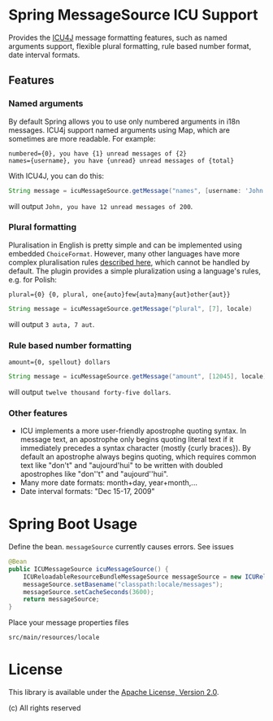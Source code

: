# Spring MessageSource ICU Support

Provides the [ICU4J](http://site.icu-project.org/) message formatting features, such as named arguments support, flexible plural formatting,
rule based number format, date interval formats.

## Features
### Named arguments
By default Spring allows you to use only numbered arguments in i18n messages. ICU4j support named arguments using Map,
which are sometimes are more readable. For example:
```
numbered={0}, you have {1} unread messages of {2}
names={username}, you have {unread} unread messages of {total}
```
With ICU4J, you can do this:
```Groovy
String message = icuMessageSource.getMessage("names", [username: 'John', unread: 12, total: 200], locale)
```
will output `John, you have 12 unread messages of 200`.
### Plural formatting
Pluralisation in English is pretty simple and can be implemented using embedded `ChoiceFormat`. However, many other
languages have more complex pluralisation rules [described here](http://unicode.org/repos/cldr-tmp/trunk/diff/supplemental/language_plural_rules.html),
which cannot be handled by default. The plugin provides a simple pluralization using a language's rules, e.g. for Polish:
```
plural={0} {0, plural, one{auto}few{auta}many{aut}other{aut}}
```
```Groovy
String message = icuMessageSource.getMessage("plural", [7], locale)
```
will output `3 auta, 7 aut`.
### Rule based number formatting
```
amount={0, spellout} dollars
```
```Groovy
String message = icuMessageSource.getMessage("amount", [12045], locale)
```
will output `twelve thousand forty-five dollars`.
### Other features
- ICU implements a more user-friendly apostrophe quoting syntax. In message text, an apostrophe only begins quoting
literal text if it immediately precedes a syntax character (mostly {curly braces}). By default an apostrophe always
begins quoting, which requires common text like "don't" and "aujourd'hui" to be written with doubled apostrophes like "don''t" and "aujourd''hui".
- Many more date formats: month+day, year+month,...
- Date interval formats: "Dec 15-17, 2009"

# Spring Boot Usage
Define the bean. `messageSource` currently causes errors. See issues
```Java
@Bean
public ICUMessageSource icuMessageSource() {
    ICUReloadableResourceBundleMessageSource messageSource = new ICUReloadableResourceBundleMessageSource();
    messageSource.setBasename("classpath:locale/messages");
    messageSource.setCacheSeconds(3600);
    return messageSource;
}
```
Place your message properties files
```
src/main/resources/locale
```


# License
This library is available under the [Apache License, Version 2.0](http://www.apache.org/licenses/LICENSE-2.0).

(c) All rights reserved